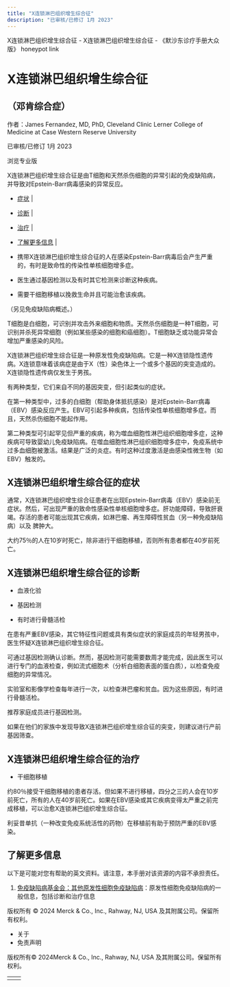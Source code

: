 ```yaml
---
title: "X连锁淋巴组织增生综合征"
description: "已审核/已修订 1月 2023"
---
```


﻿X连锁淋巴组织增生综合征 - X连锁淋巴组织增生综合征 - 《默沙东诊疗手册大众版》 honeypot link

# X连锁淋巴组织增生综合征

## （邓肯综合症）

作者：James Fernandez, MD, PhD, Cleveland Clinic Lerner College of Medicine at Case Western
Reserve University

已审核/已修订 1月 2023

浏览专业版

X连锁淋巴组织增生综合征是由T细胞和天然杀伤细胞的异常引起的免疫缺陷病，并导致对Epstein-Barr病毒感染的异常反应。

- [症状](#症状_v27719741_zh) \|
- [诊断](#诊断_v27719746_zh) \|
- [治疗](#治疗_v27719760_zh) \|
- [了解更多信息](#了解更多信息_v45390358_zh) \|

- 携带X连锁淋巴组织增生综合征的人在感染Epstein-Barr病毒后会产生严重的，有时是致命性的传染性单核细胞增多症。

- 医生通过基因检测以及有时其它检测来诊断这种疾病。

- 需要干细胞移植以挽救生命并且可能治愈该疾病。


（另见免疫缺陷病概述。）

T细胞是白细胞，可识别并攻击外来细胞和物质。天然杀伤细胞是一种T细胞，可识别并杀死异常细胞（例如某些感染的细胞和癌细胞）。T细胞缺乏或功能异常会增加严重感染的风险。

X连锁淋巴组织增生综合征是一种原发性免疫缺陷病。它是一种X连锁隐性遗传病。X连锁意味着该病症是由于X（性）染色体上一个或多个基因的突变造成的。X连锁隐性遗传病仅发生于男孩。

有两种类型，它们来自不同的基因突变，但引起类似的症状。

在第一种类型中，过多的白细胞（帮助身体抵抗感染）是对Epstein-Barr病毒（EBV）感染反应产生。EBV可引起多种疾病，包括传染性单核细胞增多症。而且，天然杀伤细胞不能起作用。

第二种类型可引起罕见但严重的疾病，称为噬血细胞性淋巴组织细胞增多症，这种疾病可导致婴幼儿免疫缺陷病。在噬血细胞性淋巴组织细胞增多症中，免疫系统中过多血细胞被激活。结果是广泛的炎症。有时这种过度激活是由感染性微生物（如EBV）触发的。

## X连锁淋巴组织增生综合征的症状

通常，X连锁淋巴组织增生综合征患者在出现Epstein-Barr病毒（EBV）感染前无症状。然后，可出现严重的致命性感染性单核细胞增多症。肝功能障碍，导致肝衰竭。存活的患者可能出现其它疾病，如淋巴瘤、再生障碍性贫血（另一种免疫缺陷病）以及 脾肿大。

大约75％的人在10岁时死亡，除非进行干细胞移植，否则所有患者都在40岁前死亡。

## X连锁淋巴组织增生综合征的诊断

- 血液化验

- 基因检测

- 有时进行骨髓活检


在患有严重EBV感染，其它特征性问题或具有类似症状的家庭成员的年轻男孩中，医生怀疑X连锁淋巴组织增生综合征。

可通过基因检测确认诊断。然而，基因检测可能需要数周才能完成，因此医生可以进行专门的血液检查，例如流式细胞术（分析白细胞表面的蛋白质），以检查免疫细胞的异常情况。

实验室和影像学检查每年进行一次，以检查淋巴瘤和贫血。因为这些原因，有时进行骨髓活检。

推荐家庭成员进行基因检测。

如果在他们的家族中发现导致X连锁淋巴组织增生综合征的突变，则建议进行产前基因筛查。

## X连锁淋巴组织增生综合征的治疗

- 干细胞移植


约80％接受干细胞移植的患者存活。但如果不进行移植，四分之三的人会在10岁前死亡，所有的人在40岁前死亡。如果在EBV感染或其它疾病变得太严重之前完成移植，可以治愈X连锁淋巴组织增生综合征。

利妥昔单抗（一种改变免疫系统活性的药物）在移植前有助于预防严重的EBV感染。

## 了解更多信息

以下是可能对您有帮助的英文资料。请注意，本手册对该资源的内容不承担责任。

1. [免疫缺陷病基金会：其他原发性细胞免疫缺陷病](https://primaryimmune.org/about-primary-immunodeficiencies/specific-disease-types/other-primary-cellular-immunodeficiencies/)：原发性细胞免疫缺陷病的一般信息，包括诊断和治疗信息




版权所有 © 2024
Merck & Co., Inc., Rahway, NJ, USA 及其附属公司。保留所有权利。

- 关于
- 免责声明

版权所有© 2024Merck & Co., Inc., Rahway, NJ, USA 及其附属公司。保留所有权利。

|     |     |
| --- | --- |
|  |  |